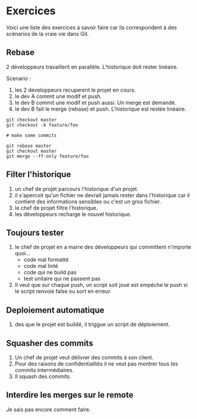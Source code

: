 # Exercices

Voici une liste des exercices à savoir faire car ils correspondent à des
scénarios de la vraie vie dans Git.

## Rebase

2 développeurs travaillent en parallèle. L'historique doit rester linéaire.

Scenario :

1. les 2 developpeurs recuperent le projet en cours.
2. le dev A commit une modif et push.
3. le dev B commit une modif et push aussi. Un merge est demandé.
4. le dev B fait le merge (rebase) et push. L'historique est restée linéaire.

```
git checkout master
git checkout -b feature/foo

# make some commits

git rebase master
git checkout master
git merge --ff-only feature/foo
```

## Filter l'historique

1. un chef de projet parcours l'historique d'un projet.
2. il s'apercoit qu'un fichier ne devrait jamais rester dans l'historique car il
   contient des informations sensibles ou c'est un gros fichier.
3. le chef de projet filtre l'historique.
4. les développeurs recharge le nouvel historique.

## Toujours tester

1. le chef de projet en a marre des développeurs qui committent n'importe
   quoi...
   - code mal formatté
   - code mal linté
   - code qui ne build pas
   - test unitaire qui ne passent pas
2. Il veut que sur chaque push, un script soit joué est empéche le push si le
   script renvoie false ou sort en erreur.

## Deploiement automatique

1. des que le projet est buildé, il triggue un script de déploiement.

## Squasher des commits

1. Un chef de projet veut délivrer des commits à son client.
2. Pour des raisons de confidentialités il ne veut pas montrer tous les commits
   intermédiaires.
3. Il squash des commits.

## Interdire les merges sur le remote

Je sais pas encore comment faire.
